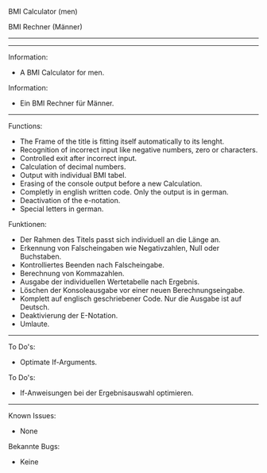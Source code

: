 BMI Calculator (men)

BMI Rechner (Männer)

***
***

Information:
- A BMI Calculator for men.
  
Information:
- Ein BMI Rechner für Männer.

***

Functions:
- The Frame of the title is fitting itself automatically to its lenght.
- Recognition of incorrect input like negative numbers, zero or characters.
- Controlled exit after incorrect input.
- Calculation of decimal numbers.
- Output with individual BMI tabel.
- Erasing of the console output before a new Calculation.
- Completly in english written code. Only the output is in german.
- Deactivation of the e-notation.
- Special letters in german.
  
Funktionen:
- Der Rahmen des Titels passt sich individuell an die Länge an.
- Erkennung von Falscheingaben wie Negativzahlen, Null oder Buchstaben.
- Kontrolliertes Beenden nach Falscheingabe.
- Berechnung von Kommazahlen.
- Ausgabe der individuellen Wertetabelle nach Ergebnis.
- Löschen der Konsoleausgabe vor einer neuen Berechnungseingabe.
- Komplett auf englisch geschriebener Code. Nur die Ausgabe ist auf Deutsch.
- Deaktivierung der E-Notation.
- Umlaute.

***

To Do's:
- Optimate If-Arguments.
  
To Do's:
- If-Anweisungen bei der Ergebnisauswahl optimieren.

***

Known Issues:
- None
  
Bekannte Bugs:
- Keine
